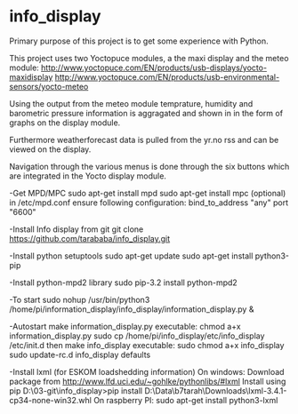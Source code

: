 info_display
============

Primary purpose of this project is to get some experience with Python.

This project uses two Yoctopuce modules, a the maxi display and the meteo module:
  http://www.yoctopuce.com/EN/products/usb-displays/yocto-maxidisplay
  http://www.yoctopuce.com/EN/products/usb-environmental-sensors/yocto-meteo

Using the output from the meteo module temprature, humidity and barometric pressure information is aggragated and shown in
in the form of graphs on the display module.

Furthermore weatherforecast data is pulled from the yr.no rss and can be viewed on the display. 

Navigation through the various menus is done through the six buttons which are integrated in the Yocto display module.
  
-Get MPD/MPC
 sudo apt-get install mpd
 sudo apt-get install mpc (optional)
 in /etc/mpd.conf ensure following configuration:
   bind_to_address         "any"
   port                    "6600"
   

-Install Info display from git
 git clone https://github.com/tarababa/info_display.git

-Install python setuptools
 sudo apt-get update
 sudo apt-get install python3-pip

-Install python-mpd2 library
 sudo pip-3.2 install python-mpd2

-To start
 sudo nohup /usr/bin/python3 /home/pi/information_display/info_display/information_display.py &
 
-Autostart
 make information_display.py executable: chmod a+x information_display.py
 sudo cp /home/pi/info_display/etc/info_display /etc/init.d
 then make info_display executable: sudo chmod a+x info_display
 sudo update-rc.d info_display defaults


-Install lxml (for ESKOM loadshedding information)
 On windows:
   Download package from http://www.lfd.uci.edu/~gohlke/pythonlibs/#lxml
   Install using pip
   D:\03-git\info_display>pip install D:\Data\b7tarah\Downloads\lxml-3.4.1-cp34-none-win32.whl
 On raspberry PI:
   sudo apt-get install python3-lxml

 
